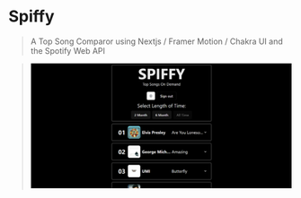 # Spiffy



>A Top Song Comparor using Nextjs / Framer Motion / Chakra UI and the Spotify Web API

>![demo](/docs/spiffydemo.PNG)
